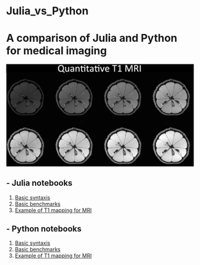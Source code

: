 # Julia_vs_Python
# A comparison of Julia and Python for medical imaging
![T1](./images/montage_mri_final.png)

## - Julia notebooks
1. [Basic syntaxis]( https://github.com/JCardenasRdz/Julia_vs_Python/blob/master/Basics_notebooks/Julia_Basics.ipynb
)
2. [Basic  benchmarks](https://github.com/JCardenasRdz/Julia_vs_Python/blob/master/Benchmark_notebooks/Benchmark_Julia.ipynb)
3. [Example of T1 mapping for MRI](https://github.com/JCardenasRdz/Julia_vs_Python/blob/master/T1_map_notebooks/Image_Processing_Julia_final.ipynb)

## - Python notebooks
1. [Basic syntaxis]( https://github.com/JCardenasRdz/Julia_vs_Python/blob/master/Basics_notebooks/Python_Basics.ipynb
)
2. [Basic  benchmarks](https://github.com/JCardenasRdz/Julia_vs_Python/blob/master/Benchmark_notebooks/Benchmark_Python.ipynb)
3. [Example of T1 mapping for MRI](https://github.com/JCardenasRdz/Julia_vs_Python/blob/master/T1_map_notebooks/Image_Processing_Python_final.ipynb)
